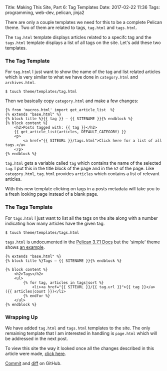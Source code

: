 Title: Making This Site, Part 6: Tag Templates
Date: 2017-02-22 11:36 
Tags: programming, web-dev, pelican, jinja2

There are only a couple templates we need for this to be a complete Pelican theme. Two of them are related to tags, `tag.html` and `tags.html`.

The `tag.html` template displays articles related to a specifc tag and the `tags.html` template displays a list of all tags on the site. Let's add these two templates.

### The Tag Template

For `tag.html` I just want to show the name of the tag and list related articles which is very similar to what we have done in `category.html` and `archives.html`.

	$ touch theme/templates/tag.html

Then we basically copy `category.html` and make a few changes:

	{% from 'macros.html' import get_article_list  %}
	{% extends "base.html" %}
	{% block title %}{{ tag }} — {{ SITENAME }}{% endblock %}
	{% block content %}
		<h2>Posts tagged with: {{ tag }}</h2>
		{{ get_article_list(articles, DEFAULT_CATEGORY) }}
		<p>
			<a href="{{ SITEURL }}/tags.html">Click here for a list of all tags.</a>
		</p>
	{% endblock %}

`tag.html` gets a variable called `tag` which contains the name of the selected `tag`. I put this in the title block of the page and in the `h2` of the page. Like `category.html`, `tag.html` provides `articles` which contains a list of relevant articles.

With this new template clicking on tags in a posts metadata will take you to a fresh looking page instead of a blank page.

### The Tags Template

For `tags.html` I just want to list all the tags on the site along with a number indicating how many articles have the given tag.

	$ touch theme/templates/tags.html

`tags.html` is undocumented in the [Pelican 3.7.1 Docs](http://docs.getpelican.com/en/stable/themes.html) but the 'simple' theme shows [an example](https://github.com/getpelican/pelican/blob/master/pelican/themes/simple/templates/tags.html).

    {% extends "base.html" %}
	{% block title %}Tags — {{ SITENAME }}{% endblock %}

	{% block content %}
		<h2>Tags</h2>
		<ul>
			{% for tag, articles in tags|sort %}
				<li><a href="{{ SITEURL }}/{{ tag.url }}">{{ tag }}</a> ({{ articles|count }})</li>
			{% endfor %}
		</ul>
	{% endblock %}

### Wrapping Up

We have added `tag.html` and `tags.html` templates to the site. The only remaining template that I am interested in handling is `page.html` which will be addressed in the next post.

To view this site the way it looked once all the changes described in this article were made, [click here](/making-this-site-rendered/06). 

[Commit]() and [diff]() on GitHub.
 
